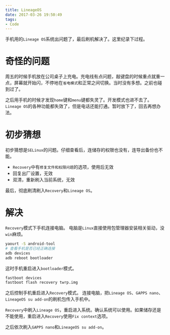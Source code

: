 ```yaml
---
title: LineageOS
date: 2017-03-26 19:50:49
tags:
- Code
---
```

手机用的`Lineage OS`系统出问题了，最后刷机解决了。这里纪录下过程。
<!--more-->
# 奇怪的问题
周五的时候手机放在公司桌子上充电。充电线有点问题，敲键盘的时候重点就重一点，屏幕就开始闪，不停地在`省电模式`和正常之间切换。当时没有多想。之前也碰到过了。

之后用手机的时候才发现`home`键和`menu`键都失灵了。开发模式也进不去了。`Lineage OS`的各种功能都失效了，但是电话还能打通。暂时放下了，回去再想办法。

# 初步猜想
初步猜想是`SELinux`的问题。仔细查看后，连储存的权限也没有，连导出备份也不能。

+ `Recovery`中有`修复文件和权限问题`的选项，使用后无效
+ 回复出厂设置，无效
+ 双清，重新刷入当前系统，无效

最后，彻底刷清刷入`Recovery`和`Lineage OS`。

# 解决
`Recovery`模式下手机连接电脑。
电脑是`Linux`直接使用包管理器安装相关驱动，没`win`麻烦。
```bash
yaourt -S android-tool
# 查看手机是否已经正确连接
adb devices
adb reboot bootloader
```
这时手机重启进入`bootloader`模式。
```bash
fastboot devices
fastboot flash recovery twrp.img
```
之后控制手机重启进入`Recovery`模式。
连接电脑，把`Lineage OS`、`GAPPS nano`、`LineageOS su add-on`的刷机包传入手机中。

`Recovery`中刷入`Lineage OS`，重启进入系统。确认系统可以使用。如果储存还是不能使用，重启进入`Recovery`使用`Fix context`选项。

之后依次刷入`GAPPS nano`和`LineageOS su add-on`。